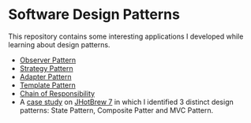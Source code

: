 # Software Design Patterns
This repository contains some interesting applications I developed while learning about design patterns.

* [Observer Pattern](https://github.com/lanyshi/software-design-patterns/tree/main/src/main/observer)
* [Strategy Pattern](https://github.com/lanyshi/software-design-patterns/tree/main/src/main/strategy)
* [Adapter Pattern](https://github.com/lanyshi/software-design-patterns/tree/main/src/main/adapter)
* [Template Pattern](https://github.com/lanyshi/software-design-patterns/tree/main/src/main/template)
* [Chain of Responsibility](https://github.com/lanyshi/software-design-patterns/tree/main/src/main/chainofresponsibility)
* A [case study](https://github.com/lanyshi/software-design-patterns/tree/main/src/main/jhotbrew7) on [JHotBrew 7](http://www.randelshofer.ch/oop/jhotdraw/) in which I identified 3 distinct design patterns: State Pattern, Composite Patter and MVC Pattern.